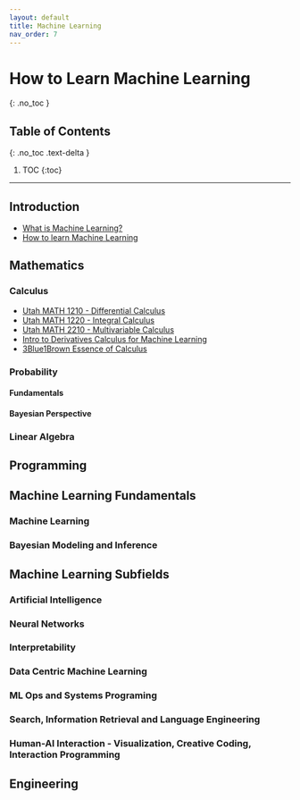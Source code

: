 ```yaml
---
layout: default 
title: Machine Learning
nav_order: 7
---
```


# How to Learn Machine Learning 
{: .no_toc }

## Table of Contents
{: .no_toc .text-delta }

1. TOC
{:toc}

---

## Introduction 
* [What is Machine Learning?](https://youtu.be/bk12t0Xz5FM?feature=shared)
* [How to learn Machine Learning](https://youtu.be/BLXZsBd1cDs?feature=shared)

## Mathematics 
### Calculus 
* [Utah MATH 1210 - Differential Calculus](https://www.math.utah.edu/lectures/math1210.php)
* [Utah MATH 1220 - Integral Calculus](https://www.math.utah.edu/lectures/math1220.php)
* [Utah MATH 2210 - Multivariable Calculus](https://www.math.utah.edu/lectures/math2210.php)
* [Intro to Derivatives Calculus for Machine Learning](https://youtu.be/tOfdzeYRadc?feature=shared)
* [3Blue1Brown Essence of Calculus](https://youtube.com/playlist?list=PLZHQObOWTQDMsr9K-rj53DwVRMYO3t5Yr&feature=shared)

### Probability 
#### Fundamentals 
#### Bayesian Perspective 

### Linear Algebra 

## Programming 



## Machine Learning Fundamentals 
### Machine Learning 
### Bayesian Modeling and Inference 

## Machine Learning Subfields 
### Artificial Intelligence 
### Neural Networks
### Interpretability 
### Data Centric Machine Learning 
### ML Ops and Systems Programing 
### Search, Information Retrieval and Language Engineering 
### Human-AI Interaction - Visualization, Creative Coding, Interaction Programming 

## Engineering 





